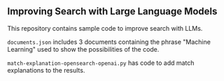 ## Improving Search with Large Language Models
This repository contains sample code to improve search with LLMs.

`documents.json` includes 3 documents containing the phrase "Machine Learning" used to show the possibilities of the code.

`match-explanation-opensearch-openai.py` has code to add match explanations to the results.